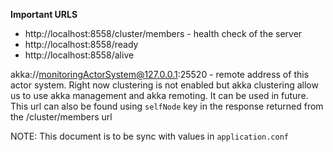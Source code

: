**Important URLS**
* http://localhost:8558/cluster/members - health check of the server
* http://localhost:8558/ready
* http://localhost:8558/alive

akka://monitoringActorSystem@127.0.0.1:25520 - remote address of this actor system. Right now clustering is not enabled
but akka clustering allow us to use akka management and akka remoting. It can be used in future. This url can also be 
found using `selfNode` key in the response returned from the /cluster/members url

NOTE: This document is to be sync with values in `application.conf`